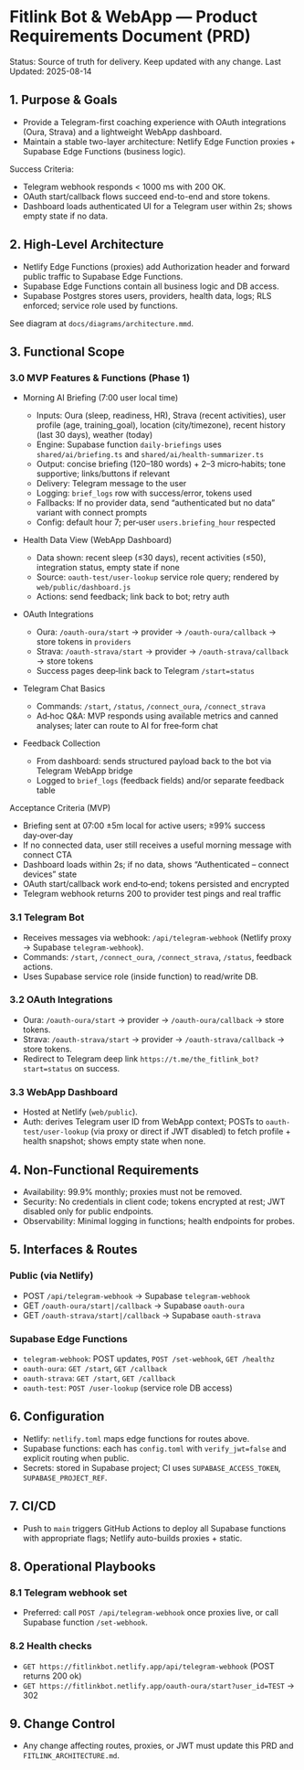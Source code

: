  # Fitlink Bot & WebApp — Product Requirements Document (PRD)

Status: Source of truth for delivery. Keep updated with any change.
Last Updated: 2025-08-14

## 1. Purpose & Goals
- Provide a Telegram-first coaching experience with OAuth integrations (Oura, Strava) and a lightweight WebApp dashboard.
- Maintain a stable two-layer architecture: Netlify Edge Function proxies + Supabase Edge Functions (business logic).

Success Criteria:
- Telegram webhook responds < 1000 ms with 200 OK.
- OAuth start/callback flows succeed end-to-end and store tokens.
- Dashboard loads authenticated UI for a Telegram user within 2s; shows empty state if no data.

## 2. High-Level Architecture
- Netlify Edge Functions (proxies) add Authorization header and forward public traffic to Supabase Edge Functions.
- Supabase Edge Functions contain all business logic and DB access.
- Supabase Postgres stores users, providers, health data, logs; RLS enforced; service role used by functions.

See diagram at `docs/diagrams/architecture.mmd`.

## 3. Functional Scope
### 3.0 MVP Features & Functions (Phase 1)
- Morning AI Briefing (7:00 user local time)
  - Inputs: Oura (sleep, readiness, HR), Strava (recent activities), user profile (age, training_goal), location (city/timezone), recent history (last 30 days), weather (today)
  - Engine: Supabase function `daily-briefings` uses `shared/ai/briefing.ts` and `shared/ai/health-summarizer.ts`
  - Output: concise briefing (120–180 words) + 2–3 micro‑habits; tone supportive; links/buttons if relevant
  - Delivery: Telegram message to the user
  - Logging: `brief_logs` row with success/error, tokens used
  - Fallbacks: If no provider data, send “authenticated but no data” variant with connect prompts
  - Config: default hour 7; per‑user `users.briefing_hour` respected

- Health Data View (WebApp Dashboard)
  - Data shown: recent sleep (≤30 days), recent activities (≤50), integration status, empty state if none
  - Source: `oauth-test/user-lookup` service role query; rendered by `web/public/dashboard.js`
  - Actions: send feedback; link back to bot; retry auth

- OAuth Integrations
  - Oura: `/oauth-oura/start` → provider → `/oauth-oura/callback` → store tokens in `providers`
  - Strava: `/oauth-strava/start` → provider → `/oauth-strava/callback` → store tokens
  - Success pages deep‑link back to Telegram `/start=status`

- Telegram Chat Basics
  - Commands: `/start`, `/status`, `/connect_oura`, `/connect_strava`
  - Ad‑hoc Q&A: MVP responds using available metrics and canned analyses; later can route to AI for free‑form chat

- Feedback Collection
  - From dashboard: sends structured payload back to the bot via Telegram WebApp bridge
  - Logged to `brief_logs` (feedback fields) and/or separate feedback table

Acceptance Criteria (MVP)
- Briefing sent at 07:00 ±5m local for active users; ≥99% success day‑over‑day
- If no connected data, user still receives a useful morning message with connect CTA
- Dashboard loads within 2s; if no data, shows “Authenticated – connect devices” state
- OAuth start/callback work end‑to‑end; tokens persisted and encrypted
- Telegram webhook returns 200 to provider test pings and real traffic

### 3.1 Telegram Bot
- Receives messages via webhook: `/api/telegram-webhook` (Netlify proxy → Supabase `telegram-webhook`).
- Commands: `/start`, `/connect_oura`, `/connect_strava`, `/status`, feedback actions.
- Uses Supabase service role (inside function) to read/write DB.

### 3.2 OAuth Integrations
- Oura: `/oauth-oura/start` → provider → `/oauth-oura/callback` → store tokens.
- Strava: `/oauth-strava/start` → provider → `/oauth-strava/callback` → store tokens.
- Redirect to Telegram deep link `https://t.me/the_fitlink_bot?start=status` on success.

### 3.3 WebApp Dashboard
- Hosted at Netlify (`web/public`).
- Auth: derives Telegram user ID from WebApp context; POSTs to `oauth-test/user-lookup` (via proxy or direct if JWT disabled) to fetch profile + health snapshot; shows empty state when none.

## 4. Non-Functional Requirements
- Availability: 99.9% monthly; proxies must not be removed.
- Security: No credentials in client code; tokens encrypted at rest; JWT disabled only for public endpoints.
- Observability: Minimal logging in functions; health endpoints for probes.

## 5. Interfaces & Routes
### Public (via Netlify)
- POST `/api/telegram-webhook` → Supabase `telegram-webhook`
- GET `/oauth-oura/start|/callback` → Supabase `oauth-oura`
- GET `/oauth-strava/start|/callback` → Supabase `oauth-strava`

### Supabase Edge Functions
- `telegram-webhook`: POST updates, `POST /set-webhook`, `GET /healthz`
- `oauth-oura`: `GET /start`, `GET /callback`
- `oauth-strava`: `GET /start`, `GET /callback`
- `oauth-test`: `POST /user-lookup` (service role DB access)

## 6. Configuration
- Netlify: `netlify.toml` maps edge functions for routes above.
- Supabase functions: each has `config.toml` with `verify_jwt=false` and explicit routing when public.
- Secrets: stored in Supabase project; CI uses `SUPABASE_ACCESS_TOKEN`, `SUPABASE_PROJECT_REF`.

## 7. CI/CD
- Push to `main` triggers GitHub Actions to deploy all Supabase functions with appropriate flags; Netlify auto-builds proxies + static.

## 8. Operational Playbooks
### 8.1 Telegram webhook set
- Preferred: call `POST /api/telegram-webhook` once proxies live, or call Supabase function `/set-webhook`.

### 8.2 Health checks
- `GET https://fitlinkbot.netlify.app/api/telegram-webhook` (POST returns 200 ok)
- `GET https://fitlinkbot.netlify.app/oauth-oura/start?user_id=TEST` → 302

## 9. Change Control
- Any change affecting routes, proxies, or JWT must update this PRD and `FITLINK_ARCHITECTURE.md`.


